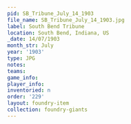 ```yaml
---
pid: SB_Tribune_July_14_1903
file_name: SB_Tribune_July_14_1903.jpg
label: South Bend Tribune
location: South Bend, Indiana, US
_date: 14/07/1903
month_str: July
year: '1903'
type: JPG
notes: 
teams: 
game_info: 
player_info: 
inventoried: n
order: '229'
layout: foundry-item
collection: foundry-giants
---
```

